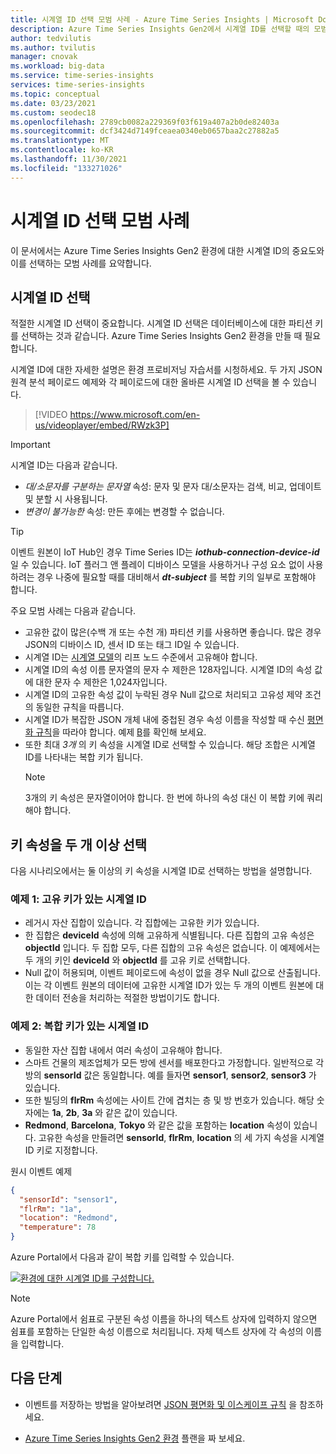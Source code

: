 ```yaml
---
title: 시계열 ID 선택 모범 사례 - Azure Time Series Insights | Microsoft Docs
description: Azure Time Series Insights Gen2에서 시계열 ID를 선택할 때의 모범 사례에 대해 알아봅니다.
author: tedvilutis
ms.author: tvilutis
manager: cnovak
ms.workload: big-data
ms.service: time-series-insights
services: time-series-insights
ms.topic: conceptual
ms.date: 03/23/2021
ms.custom: seodec18
ms.openlocfilehash: 2789cb0082a229369f03f619a407a2b0de82403a
ms.sourcegitcommit: dcf3424d7149fceaea0340eb0657baa2c27882a5
ms.translationtype: MT
ms.contentlocale: ko-KR
ms.lasthandoff: 11/30/2021
ms.locfileid: "133271026"
---
```

# <a name="best-practices-for-choosing-a-time-series-id"></a>시계열 ID 선택 모범 사례

이 문서에서는 Azure Time Series Insights Gen2 환경에 대한 시계열 ID의 중요도와 이를 선택하는 모범 사례를 요약합니다.

## <a name="choose-a-time-series-id"></a>시계열 ID 선택

적절한 시계열 ID 선택이 중요합니다. 시계열 ID 선택은 데이터베이스에 대한 파티션 키를 선택하는 것과 같습니다. Azure Time Series Insights Gen2 환경을 만들 때 필요합니다.

시계열 ID에 대한 자세한 설명은 환경 프로비저닝 자습서를 시청하세요. 두 가지 JSON 원격 분석 페이로드 예제와 각 페이로드에 대한 올바른 시계열 ID 선택을 볼 수 있습니다.</br>

> [!VIDEO https://www.microsoft.com/en-us/videoplayer/embed/RWzk3P]


> [!IMPORTANT]
> 시계열 ID는 다음과 같습니다.
>
> * *대/소문자를 구분하는 문자열* 속성: 문자 및 문자 대/소문자는 검색, 비교, 업데이트 및 분할 시 사용됩니다.
> * *변경이 불가능한* 속성: 만든 후에는 변경할 수 없습니다.

> [!TIP]
> 이벤트 원본이 IoT Hub인 경우 Time Series ID는 ***iothub-connection-device-id*** 일 수 있습니다. IoT 플러그 앤 플레이 디바이스 모델을 사용하거나 구성 요소 없이 사용하려는 경우 나중에 필요할 때를 대비해서 ***dt-subject*** 를 복합 키의 일부로 포함해야 합니다.

주요 모범 사례는 다음과 같습니다.

* 고유한 값이 많은(수백 개 또는 수천 개) 파티션 키를 사용하면 좋습니다. 많은 경우 JSON의 디바이스 ID, 센서 ID 또는 태그 ID일 수 있습니다.
* 시계열 ID는 [시계열 모델](./concepts-model-overview.md)의 리프 노드 수준에서 고유해야 합니다.
* 시계열 ID의 속성 이름 문자열의 문자 수 제한은 128자입니다. 시계열 ID의 속성 값에 대한 문자 수 제한은 1,024자입니다.
* 시계열 ID의 고유한 속성 값이 누락된 경우 Null 값으로 처리되고 고유성 제약 조건의 동일한 규칙을 따릅니다.
* 시계열 ID가 복잡한 JSON 개체 내에 중첩된 경우 속성 이름을 작성할 때 수신 [평면화 규칙](./concepts-json-flattening-escaping-rules.md)을 따라야 합니다. 예제 [B](concepts-json-flattening-escaping-rules.md#example-b)를 확인해 보세요.
* 또한 최대 *3개* 의 키 속성을 시계열 ID로 선택할 수 있습니다. 해당 조합은 시계열 ID를 나타내는 복합 키가 됩니다.  
  > [!NOTE]
  > 3개의 키 속성은 문자열이어야 합니다.
  > 한 번에 하나의 속성 대신 이 복합 키에 쿼리해야 합니다.

## <a name="select-more-than-one-key-property"></a>키 속성을 두 개 이상 선택

다음 시나리오에서는 둘 이상의 키 속성을 시계열 ID로 선택하는 방법을 설명합니다.  

### <a name="example-1-time-series-id-with-a-unique-key"></a>예제 1: 고유 키가 있는 시계열 ID

* 레거시 자산 집합이 있습니다. 각 집합에는 고유한 키가 있습니다.
* 한 집합은 **deviceId** 속성에 의해 고유하게 식별됩니다. 다른 집합의 고유 속성은 **objectId** 입니다. 두 집합 모두, 다른 집합의 고유 속성은 없습니다. 이 예제에서는 두 개의 키인 **deviceId** 와 **objectId** 를 고유 키로 선택합니다.
* Null 값이 허용되며, 이벤트 페이로드에 속성이 없을 경우 Null 값으로 산출됩니다. 이는 각 이벤트 원본의 데이터에 고유한 시계열 ID가 있는 두 개의 이벤트 원본에 대한 데이터 전송을 처리하는 적절한 방법이기도 합니다.

### <a name="example-2-time-series-id-with-a-composite-key"></a>예제 2: 복합 키가 있는 시계열 ID

* 동일한 자산 집합 내에서 여러 속성이 고유해야 합니다.
* 스마트 건물의 제조업체가 모든 방에 센서를 배포한다고 가정합니다. 일반적으로 각 방의 **sensorId** 값은 동일합니다. 예를 들자면 **sensor1**, **sensor2**, **sensor3** 가 있습니다.
* 또한 빌딩의 **flrRm** 속성에는 사이트 간에 겹치는 층 및 방 번호가 있습니다. 해당 숫자에는 **1a**, **2b**, **3a** 와 같은 값이 있습니다.
* **Redmond**, **Barcelona**, **Tokyo** 와 같은 값을 포함하는 **location** 속성이 있습니다. 고유한 속성을 만들려면 **sensorId**, **flrRm**, **location** 의 세 가지 속성을 시계열 ID 키로 지정합니다.

원시 이벤트 예제

```JSON
{
  "sensorId": "sensor1",
  "flrRm": "1a",
  "location": "Redmond",
  "temperature": 78
}
```

Azure Portal에서 다음과 같이 복합 키를 입력할 수 있습니다.

[![환경에 대한 시계열 ID를 구성합니다.](media/v2-how-to-tsid/configure-environment-key.png)](media/v2-how-to-tsid/configure-environment-key.png#lightbox)

  > [!NOTE]
  > Azure Portal에서 쉼표로 구분된 속성 이름을 하나의 텍스트 상자에 입력하지 않으면 쉼표를 포함하는 단일한 속성 이름으로 처리됩니다.
  > 자체 텍스트 상자에 각 속성의 이름을 입력합니다.

## <a name="next-steps"></a>다음 단계

* 이벤트를 저장하는 방법을 알아보려면 [JSON 평면화 및 이스케이프 규칙](./concepts-json-flattening-escaping-rules.md) 을 참조하세요.

* [Azure Time Series Insights Gen2 환경](./how-to-plan-your-environment.md) 플랜을 짜 보세요.
